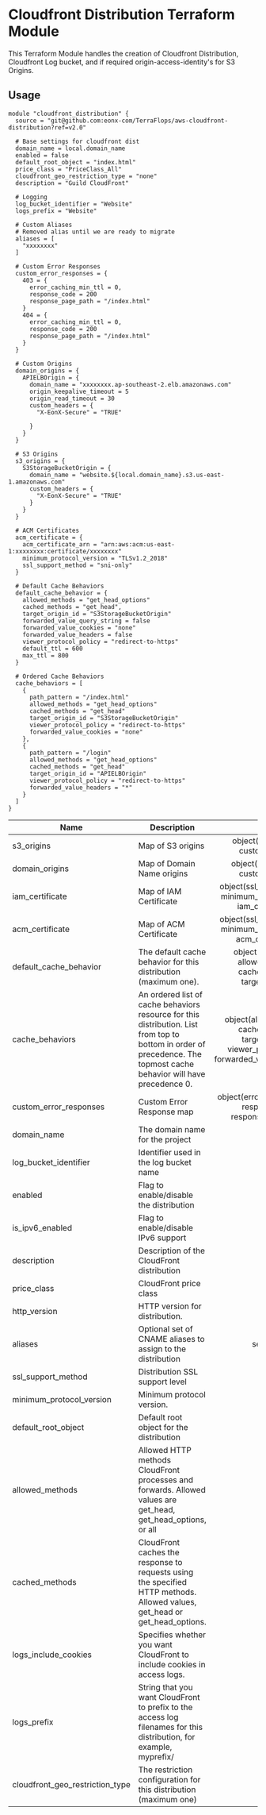 # Cloudfront Distribution Terraform Module

This Terraform Module handles the creation of Cloudfront Distribution, Cloudfront Log bucket, and if required origin-access-identity's for S3 Origins.

## Usage
```hcl-terraform
module "cloudfront_distribution" {
  source = "git@github.com:eonx-com/TerraFlops/aws-cloudfront-distribution?ref=v2.0"

  # Base settings for cloudfront dist
  domain_name = local.domain_name
  enabled = false
  default_root_object = "index.html"
  price_class = "PriceClass_All"
  cloudfront_geo_restriction_type = "none"
  description = "Guild CloudFront"

  # Logging
  log_bucket_identifier = "Website"
  logs_prefix = "Website"

  # Custom Aliases
  # Removed alias until we are ready to migrate
  aliases = [
    "xxxxxxxx"
  ]
  
  # Custom Error Responses
  custom_error_responses = {
    403 = {
      error_caching_min_ttl = 0,
      response_code = 200
      response_page_path = "/index.html"
    }
    404 = {
      error_caching_min_ttl = 0,
      response_code = 200
      response_page_path = "/index.html"
    }
  }

  # Custom Origins
  domain_origins = {
    APIELBOrigin = {
      domain_name = "xxxxxxxx.ap-southeast-2.elb.amazonaws.com"
      origin_keepalive_timeout = 5
      origin_read_timeout = 30
      custom_headers = {
        "X-EonX-Secure" = "TRUE"

      }
    }
  }

  # S3 Origins
  s3_origins = {
    S3StorageBucketOrigin = {
      domain_name = "website.${local.domain_name}.s3.us-east-1.amazonaws.com"
      custom_headers = {
        "X-EonX-Secure" = "TRUE"
      }
    }
  }

  # ACM Certificates
  acm_certificate = {
    acm_certificate_arn = "arn:aws:acm:us-east-1:xxxxxxxx:certificate/xxxxxxxx"
    minimum_protocol_version = "TLSv1.2_2018"
    ssl_support_method = "sni-only"
  }

  # Default Cache Behaviors
  default_cache_behavior = {
    allowed_methods = "get_head_options"
    cached_methods = "get_head",
    target_origin_id = "S3StorageBucketOrigin"
    forwarded_value_query_string = false
    forwarded_value_cookies = "none"
    forwarded_value_headers = false
    viewer_protocol_policy = "redirect-to-https"
    default_ttl = 600
    max_ttl = 800
  }

  # Ordered Cache Behaviors
  cache_behaviors = [
    {
      path_pattern = "/index.html"
      allowed_methods = "get_head_options"
      cached_methods = "get_head"
      target_origin_id = "S3StorageBucketOrigin"
      viewer_protocol_policy = "redirect-to-https"
      forwarded_value_cookies = "none"
    },
    {
      path_pattern = "/login"
      allowed_methods = "get_head_options"
      cached_methods = "get_head"
      target_origin_id = "APIELBOrigin"
      viewer_protocol_policy = "redirect-to-https"
      forwarded_value_headers = "*"
    }
  ]
}
```

| Name | Description | Type | Default | Required |
|------|-------------|:----:|:-------:|:--------:|
| s3_origins | Map of S3 origins | object(bucket_name, custom_headers) | {} | no |
| domain_origins | Map of Domain Name origins | object(domain_name, custom_headers) | {} | no |
| iam_certificate | Map of IAM Certificate | object(ssl_support_method, minimum_protocol_version, iam_certificate_id) | null | no |
| acm_certificate | Map of ACM Certificate | object(ssl_support_method, minimum_protocol_version, acm_certificate_id) | null | no |
| default_cache_behavior | The default cache behavior for this distribution (maximum one). | object(path_pattern, allowed_methods, cached_methods, target_origin_id) |  | yes |
| cache_behaviors | An ordered list of cache behaviors resource for this distribution. List from top to bottom in order of precedence. The topmost cache behavior will have precedence 0. | object(allowed_methods, cached_methods, target_origin_id, viewer_protocol_policy, forwarded_value_query_string) |  | yes |
| custom_error_responses | Custom Error Response map | object(error_caching_min_ttl, response_code, response_page_path) |  | yes |
| domain_name | The domain name for the project | string |  | yes |
| log_bucket_identifier | Identifier used in the log bucket name | string |  | yes |
| enabled | Flag to enable/disable the distribution | bool | true  | no |
| is_ipv6_enabled | Flag to enable/disable IPv6 support | bool | false  | no |
| description | Description of the CloudFront distribution | string |   | yes |
| price_class | CloudFront price class | string | PriceClass_All  | no |
| http_version | HTTP version for distribution. | string | http2  | no |
| aliases | Optional set of CNAME aliases to assign to the distribution | set(string) | []  | no |
| ssl_support_method | Distribution SSL support level | string | TLSv1.2_2018  | no |
| minimum_protocol_version | Minimum protocol version. | string | sni-only  | no |
| default_root_object | Default root object for the distribution | string |   | yes |
| allowed_methods | Allowed HTTP methods CloudFront processes and forwards. Allowed values are get_head, get_head_options, or all | string | all  | no |
| cached_methods | CloudFront caches the response to requests using the specified HTTP methods. Allowed values, get_head or get_head_options. | string | get_head | no |
| logs_include_cookies | Specifies whether you want CloudFront to include cookies in access logs. | bool | false | no |
| logs_prefix | String that you want CloudFront to prefix to the access log filenames for this distribution, for example, myprefix/| string |  | yes |
| cloudfront_geo_restriction_type | The restriction configuration for this distribution (maximum one) | string | none | no |

